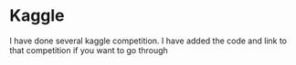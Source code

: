 # Kaggle
I have done several kaggle competition.
I have added the code and link to that competition if you want to go through
